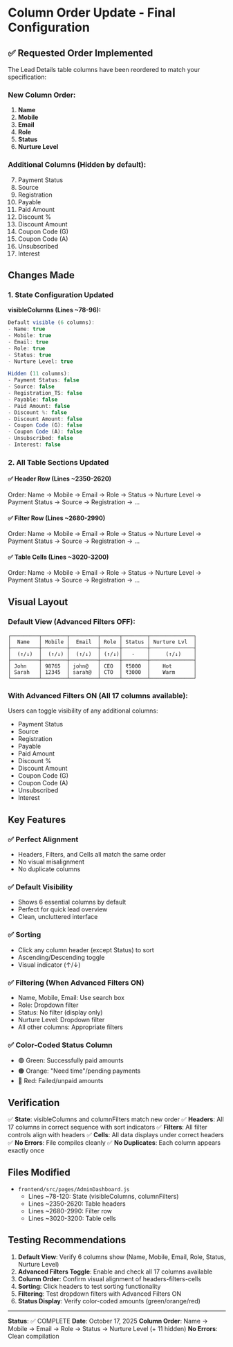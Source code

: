 # Column Order Update - Final Configuration

## ✅ Requested Order Implemented

The Lead Details table columns have been reordered to match your specification:

### New Column Order:
1. **Name**
2. **Mobile**
3. **Email**
4. **Role**
5. **Status**
6. **Nurture Level**

### Additional Columns (Hidden by default):
7. Payment Status
8. Source
9. Registration
10. Payable
11. Paid Amount
12. Discount %
13. Discount Amount
14. Coupon Code (G)
15. Coupon Code (A)
16. Unsubscribed
17. Interest

## Changes Made

### 1. State Configuration Updated

**visibleColumns (Lines ~78-96):**
```javascript
Default visible (6 columns):
- Name: true
- Mobile: true
- Email: true
- Role: true
- Status: true
- Nurture Level: true

Hidden (11 columns):
- Payment Status: false
- Source: false
- Registration_TS: false
- Payable: false
- Paid Amount: false
- Discount %: false
- Discount Amount: false
- Coupon Code (G): false
- Coupon Code (A): false
- Unsubscribed: false
- Interest: false
```

### 2. All Table Sections Updated

#### ✅ Header Row (Lines ~2350-2620)
Order: Name → Mobile → Email → Role → Status → Nurture Level → Payment Status → Source → Registration → ...

#### ✅ Filter Row (Lines ~2680-2990)
Order: Name → Mobile → Email → Role → Status → Nurture Level → Payment Status → Source → Registration → ...

#### ✅ Table Cells (Lines ~3020-3200)
Order: Name → Mobile → Email → Role → Status → Nurture Level → Payment Status → Source → Registration → ...

## Visual Layout

### Default View (Advanced Filters OFF):
```
┌─────────┬────────┬─────────┬──────┬────────┬──────────────┐
│  Name   │ Mobile │  Email  │ Role │ Status │ Nurture Lvl  │
├─────────┼────────┼─────────┼──────┼────────┼──────────────┤
│  (↑/↓)  │  (↑/↓) │  (↑/↓)  │ (↑/↓)│   -    │     (↑/↓)    │
├─────────┼────────┼─────────┼──────┼────────┼──────────────┤
│ John    │ 98765  │ john@   │ CEO  │ ₹5000  │    Hot       │
│ Sarah   │ 12345  │ sarah@  │ CTO  │ ₹3000  │    Warm      │
└─────────┴────────┴─────────┴──────┴────────┴──────────────┘
```

### With Advanced Filters ON (All 17 columns available):
Users can toggle visibility of any additional columns:
- Payment Status
- Source
- Registration
- Payable
- Paid Amount
- Discount %
- Discount Amount
- Coupon Code (G)
- Coupon Code (A)
- Unsubscribed
- Interest

## Key Features

### ✅ Perfect Alignment
- Headers, Filters, and Cells all match the same order
- No visual misalignment
- No duplicate columns

### ✅ Default Visibility
- Shows 6 essential columns by default
- Perfect for quick lead overview
- Clean, uncluttered interface

### ✅ Sorting
- Click any column header (except Status) to sort
- Ascending/Descending toggle
- Visual indicator (↑/↓)

### ✅ Filtering (When Advanced Filters ON)
- Name, Mobile, Email: Use search box
- Role: Dropdown filter
- Status: No filter (display only)
- Nurture Level: Dropdown filter
- All other columns: Appropriate filters

### ✅ Color-Coded Status Column
- 🟢 Green: Successfully paid amounts
- 🟠 Orange: "Need time"/pending payments
- 🔴 Red: Failed/unpaid amounts

## Verification

✅ **State**: visibleColumns and columnFilters match new order
✅ **Headers**: All 17 columns in correct sequence with sort indicators
✅ **Filters**: All filter controls align with headers
✅ **Cells**: All data displays under correct headers
✅ **No Errors**: File compiles cleanly
✅ **No Duplicates**: Each column appears exactly once

## Files Modified
- `frontend/src/pages/AdminDashboard.js`
  - Lines ~78-120: State (visibleColumns, columnFilters)
  - Lines ~2350-2620: Table headers
  - Lines ~2680-2990: Filter row
  - Lines ~3020-3200: Table cells

## Testing Recommendations

1. **Default View**: Verify 6 columns show (Name, Mobile, Email, Role, Status, Nurture Level)
2. **Advanced Filters Toggle**: Enable and check all 17 columns available
3. **Column Order**: Confirm visual alignment of headers-filters-cells
4. **Sorting**: Click headers to test sorting functionality
5. **Filtering**: Test dropdown filters with Advanced Filters ON
6. **Status Display**: Verify color-coded amounts (green/orange/red)

---

**Status**: ✅ COMPLETE
**Date**: October 17, 2025
**Column Order**: Name → Mobile → Email → Role → Status → Nurture Level (+ 11 hidden)
**No Errors**: Clean compilation
